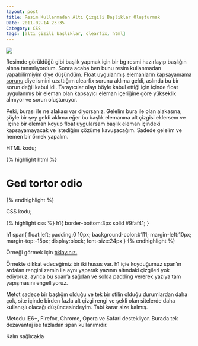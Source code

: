 ```yaml
---
layout: post
title: Resim Kullanmadan Altı Çizgili Başlıklar Oluşturmak
Date: 2011-02-14 23:35
Category: CSS
tags: [altı çizili başlıklar, clearfix, html]
---
```


![][100]

Resimde görüldüğü gibi başlık yapmak için bir bg resmi hazırlayıp
başlığın altına tanımlıyordum. Sonra acaba ben bunu resim kullanmadan
yapabilirmiyim diye düşündüm. [Float uygulanmış elemanların kapsayamama sorunu][] diye ismini uzattığım clearfix sorunu aklıma geldi, aslında bu
bir sorun değil kabul idi. Tarayıcılar olayı böyle kabul ettiği için
içinde float uygulanmış bir eleman olan kapsayıcı eleman içeriğine göre
yükseklik almıyor ve sorun oluşturuyor.

Peki, burası ile ne alakası var diyorsanız. Gelelim bura ile olan
alakasına; şöyle bir şey geldi aklıma eğer bu başlık elemanına alt
çizgisi eklersem ve  içine bir eleman koyup float uygularsam başlık
eleman içindeki kapsayamayacak ve istediğim çözüme kavuşacağım. Sadede
gelelim ve hemen bir örnek yapalım.

HTML kodu;

{% highlight html %}
 <h1>
	<span>Ged tortor odio</span>
</h1>
{% endhighlight %}

CSS kodu;

{% highlight css %}
h1{
	border-bottom:3px solid #9faf41;
}

h1 span{
	float:left;
	padding:0 10px;
	background-color:#111;
	margin-left:10px;
	margin-top:-15px;
	display:block;
	font-size:24px
}
{% endhighlight %}

Örneği görmek için [tıklayınız.][]

Örnekte dikkat edeceğimiz bir iki husus var. h1 içie koyduğumuz span’ın
ardalan rengini zemin ile aynı yaparak yazının altındaki çizgileri yok
ediyoruz, ayrıca bu span’a sağdan ve solda padding vererek yazıya tam
yapışmasını engelliyoruz.

Metot sadece bir başlığın olduğu ve tek bir stilin olduğu durumlardan
daha çok, site içinde birden fazla alt çizgi rengi ve şekli olan
sitelerde daha kullanışlı olacağı düşüncesindeyim. Tabi karar size
kalmış.

Metodu IE6+, Firefox, Chrome, Opera ve Safari destekliyor. Burada tek
dezavantaj ise fazladan span kullanımıdır.

Kalın sağlıcakla

  [100]: https://lh5.googleusercontent.com/aR4P1P7q5fw7wUkyO7Q-4a4nmxCgWM3X8BzEEVm1c5JeR_oSjCjJJR19dEnrr6pGE7aDQkbzTsuuRqawtN7GjnifQzvoYnBEunQLUdRcSrfND7DZzgM
  [Float uygulanmış elemanların kapsayamama sorunu]: http://www.fatihhayrioglu.com/float-uygulanmis-elementleri-tam-kapsayamama-sorunu/
  [tıklayınız.]: /dokumanlar/cizgili_baslik.html
